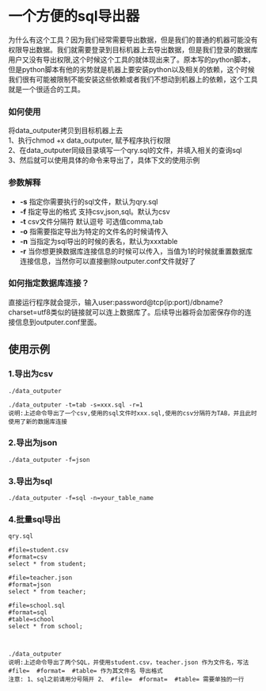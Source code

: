 # 一个方便的sql导出器  

为什么有这个工具？因为我们经常需要导出数据，但是我们的普通的机器可能没有权限导出数据。我们就需要登录到目标机器上去导出数据，但是我们登录的数据库用户又没有导出权限,这个时候这个工具的就体现出来了。原本写的python脚本，但是python脚本有他的劣势就是机器上要安装python以及相关的依赖，这个时候我们很有可能被限制不能安装这些依赖或者我们不想动到机器上的依赖，这个工具就是一个很适合的工具。

### 如何使用
将data_outputer拷贝到目标机器上去  
1、执行chmod +x data_outputer, 赋予程序执行权限  
2、在data_outputer同级目录填写一个qry.sql的文件，并填入相关的查询sql  
3、然后就可以使用具体的命令来导出了，具体下文的使用示例  

### 参数解释
* **-s**  指定你需要执行的sql文件，默认为qry.sql
* **-f**  指定导出的格式 支持csv,json,sql。默认为csv
* **-t**  csv文件分隔符 默认逗号  可选值comma,tab
* **-o**  指需要指定导出为特定的文件名的时候请传入
* **-n**  当指定为sql导出的时候的表名，默认为xxxtable
* **-r**  当你想更换数据库连接信息的时候可以传入，当值为1的时候就重置数据库连接信息，当然你可以直接删除outputer.conf文件就好了  

### 如何指定数据库连接？
直接运行程序就会提示，输入user:password@tcp(ip:port)/dbname?charset=utf8类似的链接就可以连上数据库了。后续导出器将会加密保存你的连接信息到outputer.conf里面。

## 使用示例
### 1.导出为csv
```
./data_outputer 

./data_outputer -t=tab -s=xxx.sql -r=1
说明:上述命令导出了一个csv,使用的sql文件时xxx.sql,使用的csv分隔符为TAB，并且此时使用了新的数据库连接
```

### 2.导出为json
```
./data_outputer -f=json
```

### 3.导出为sql
```
./data_outputer -f=sql -n=your_table_name
```

### 4.批量sql导出
```
qry.sql

#file=student.csv
#format=csv
select * from student;

#file=teacher.json
#format=json
select * from teacher;

#file=school.sql
#format=sql
#table=school
select * from school;



./data_outputer 
说明:上述命令导出了两个SQL，并使用student.csv，teacher.json 作为文件名，写法#file=  #format=  #table= 作为其文件名 导出格式
注意: 1、sql之前请用分号隔开 2、 #file=  #format=  #table= 需要单独的一行
```





